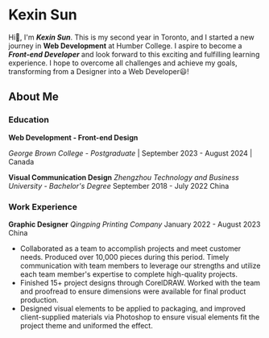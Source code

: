 # Kexin Sun
Hi👋, I'm ***Kexin Sun***. This is my second year in Toronto, and I started a new journey in **Web Development** at Humber College. I aspire to become a ***Front-end Developer*** and look forward to this exciting and fulfilling learning experience. I hope to overcome all challenges and achieve my goals, transforming from a Designer into a Web Developer😃!

## About Me

### Education
**Web Development - Front-end Design**  

_George Brown College - Postgraduate_ | September 2023 - August 2024 | Canada

**Visual Communication Design**  _Zhengzhou Technology and Business University - Bachelor's Degree_  September 2018 - July 2022  China

### Work Experience                         
**Graphic Designer**  _Qingping Printing Company_  January 2022 - August 2023  China
 
- Collaborated as a team to accomplish projects and meet customer needs. Produced over 10,000 pieces during this period. Timely communication with team members to leverage our strengths and utilize each team member's expertise to complete high-quality projects.
- Finished 15+ project designs through CorelDRAW. Worked with the team and proofread to ensure dimensions were available for final product production.
- Designed visual elements to be applied to packaging, and improved client-supplied materials via Photoshop to ensure visual elements fit the project theme and uniformed the effect.



